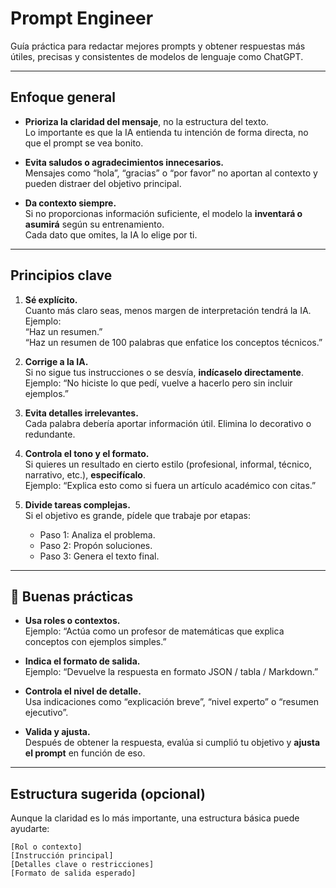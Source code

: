 # Prompt Engineer

Guía práctica para redactar mejores prompts y obtener respuestas más útiles, precisas y consistentes de modelos de lenguaje como ChatGPT.

---

## Enfoque general

- **Prioriza la claridad del mensaje**, no la estructura del texto.  
  Lo importante es que la IA entienda tu intención de forma directa, no que el prompt se vea bonito.
  
- **Evita saludos o agradecimientos innecesarios.**  
  Mensajes como “hola”, “gracias” o “por favor” no aportan al contexto y pueden distraer del objetivo principal.

- **Da contexto siempre.**  
  Si no proporcionas información suficiente, el modelo la **inventará o asumirá** según su entrenamiento.  
  Cada dato que omites, la IA lo elige por ti.

---

## Principios clave

1. **Sé explícito.**  
   Cuanto más claro seas, menos margen de interpretación tendrá la IA.  
   Ejemplo:  
   “Haz un resumen.”  
   “Haz un resumen de 100 palabras que enfatice los conceptos técnicos.”

2. **Corrige a la IA.**  
   Si no sigue tus instrucciones o se desvía, **indícaselo directamente**.  
   Ejemplo: “No hiciste lo que pedí, vuelve a hacerlo pero sin incluir ejemplos.”

3. **Evita detalles irrelevantes.**  
   Cada palabra debería aportar información útil. Elimina lo decorativo o redundante.

4. **Controla el tono y el formato.**  
   Si quieres un resultado en cierto estilo (profesional, informal, técnico, narrativo, etc.), **especifícalo**.  
   Ejemplo: “Explica esto como si fuera un artículo académico con citas.”

5. **Divide tareas complejas.**  
   Si el objetivo es grande, pídele que trabaje por etapas:  
   - Paso 1: Analiza el problema.  
   - Paso 2: Propón soluciones.  
   - Paso 3: Genera el texto final.

---

## 🧩 Buenas prácticas

- **Usa roles o contextos.**  
  Ejemplo: “Actúa como un profesor de matemáticas que explica conceptos con ejemplos simples.”

- **Indica el formato de salida.**  
  Ejemplo: “Devuelve la respuesta en formato JSON / tabla / Markdown.”

- **Controla el nivel de detalle.**  
  Usa indicaciones como “explicación breve”, “nivel experto” o “resumen ejecutivo”.

- **Valida y ajusta.**  
  Después de obtener la respuesta, evalúa si cumplió tu objetivo y **ajusta el prompt** en función de eso.

---

## Estructura sugerida (opcional)

Aunque la claridad es lo más importante, una estructura básica puede ayudarte:

```text
[Rol o contexto]  
[Instrucción principal]  
[Detalles clave o restricciones]  
[Formato de salida esperado]
